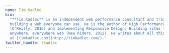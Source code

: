 ```yaml
---
name: Tim Kadlec
bio:
  "**Tim Kadlec** is an independent web performance consultant and trainer focused on
  building a web everyone can use. He is the author of High Performance Images
  (O'Reilly, 2016) and Implementing Responsive Design: Building sites for an
  anywhere, everywhere web (New Riders, 2012). He writes about all things web
  at [timkadlec.com](http://timkadlec.com/)."
twitter_handle: tkadlec
---
```

